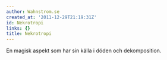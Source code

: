 ```yaml
---
author: Wahnstrom.se
created_at: '2011-12-29T21:19:31Z'
id: Nekrotropi
links: {}
title: Nekrotropi
---
```


En magisk aspekt som har sin källa i döden och dekomposition.